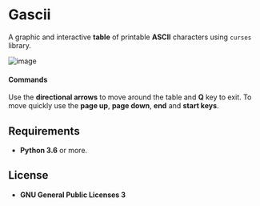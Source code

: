 # Gascii

A graphic and interactive **table** of printable **ASCII** characters using `curses` library.

![image](https://user-images.githubusercontent.com/59396366/112137030-0ba8c380-8bd0-11eb-801c-dd8692a55489.png)

#### Commands
Use the **directional arrows** to move around the table and **Q** key to exit. To move quickly use the **page up**, **page down**, **end** and **start keys**.

## Requirements
* **Python 3.6** or more.

## License
* **GNU General Public Licenses 3**
